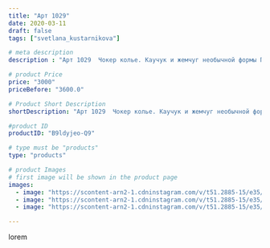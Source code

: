 ```yaml
---
title: "Арт 1029"
date: 2020-03-11
draft: false
tags: ["svetlana_kustarnikova"]

# meta description
description : "Арт 1029  Чокер колье. Каучук и жемчуг необычной формы Продано"

# product Price
price: "3000"
priceBefore: "3600.0"

# Product Short Description
shortDescription: "Арт 1029  Чокер колье. Каучук и жемчуг необычной формы Продано"

#product ID
productID: "B9ldyjeo-Q9"

# type must be "products"
type: "products"

# product Images
# first image will be shown in the product page
images:
  - image: "https://scontent-arn2-1.cdninstagram.com/v/t51.2885-15/e35/89601637_245333566630850_3062403178492866216_n.jpg?se=7&tp=1&_nc_ht=scontent-arn2-1.cdninstagram.com&_nc_cat=102&_nc_ohc=edUDKpsscwsAX_L2U_d&ccb=7-4&oh=e28f80ea4de75fd5847a6528d0f3f237&oe=6083D8DF&ig_cache_key=MjI2MjM0NTM5NTcyODUzMjUxOA%3D%3D.2-ccb7-4"
  - image: "https://scontent-arn2-1.cdninstagram.com/v/t51.2885-15/e35/89827540_157753401942046_7712242447767888069_n.jpg?se=7&tp=1&_nc_ht=scontent-arn2-1.cdninstagram.com&_nc_cat=110&_nc_ohc=W6qJRY57qS8AX8iHDi3&ccb=7-4&oh=cc4178ce46e942270998b62b8c2b57ff&oe=6081452A&ig_cache_key=MjI2MjM0NTM5NTc1MzQ2MTQ2Mw%3D%3D.2-ccb7-4"
  - image: "https://scontent-arn2-1.cdninstagram.com/v/t51.2885-15/e35/89816159_210423000047283_8602715612281050391_n.jpg?se=7&tp=1&_nc_ht=scontent-arn2-1.cdninstagram.com&_nc_cat=103&_nc_ohc=ZFjrI5Zy1ccAX-f6t1c&ccb=7-4&oh=5fba0e3b20ef767f8bfa97a598ac01fe&oe=60832B3A&ig_cache_key=MjI2MjM0NTM5NTc0NTIyNTc1MA%3D%3D.2-ccb7-4"

---
```

lorem

